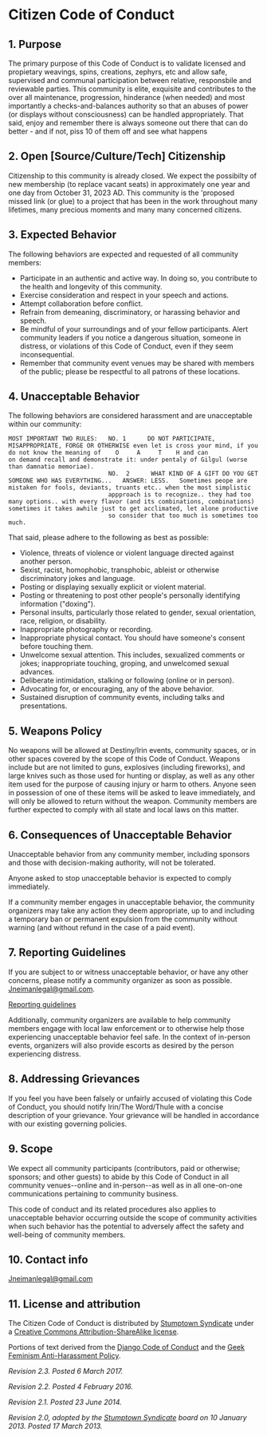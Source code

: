 # Citizen Code of Conduct

## 1. Purpose

The primary purpose of this Code of Conduct is to validate licensed and propietary weavings, spins, creations, zephyrs, etc and allow safe, supervised and communal participation 
between relative, responsbile and reviewable parties.  This community is elite, exquisite and contributes to the over all maintenance, progression, hinderance (when needed) and 
most importantly a checks-and-balances authority so that an abuses of power (or displays without consciousness) can be handled appropriately.  That said, enjoy and remember
there is always someone out there that can do better - and if not, piss 10 of them off and see what happens


## 2. Open [Source/Culture/Tech] Citizenship

Citizenship to this community is already closed.  We expect the possibilty of new membership (to replace vacant seats) in approximately one year and one day from October 31, 2023 AD.  This community is the 'proposed missed
link (or glue) to a project that has been in the work throughout many lifetimes, many precious moments and many many concerned citizens.

## 3. Expected Behavior

The following behaviors are expected and requested of all community members:

 * Participate in an authentic and active way. In doing so, you contribute to the health and longevity of this community.
 * Exercise consideration and respect in your speech and actions.
 * Attempt collaboration before conflict.
 * Refrain from demeaning, discriminatory, or harassing behavior and speech.
 * Be mindful of your surroundings and of your fellow participants. Alert community leaders if you notice a dangerous situation, someone in distress, or violations of this Code of Conduct, even if they seem inconsequential.
 * Remember that community event venues may be shared with members of the public; please be respectful to all patrons of these locations.

## 4. Unacceptable Behavior

The following behaviors are considered harassment and are unacceptable within our community:

    MOST IMPORTANT TWO RULES:   NO. 1      DO NOT PARTICIPATE, MISAPPROPRIATE, FORGE OR OTHERWISE even let is cross your mind, if you do not know the meaning of    O     A     T    H and can 
    on demand recall and demonstrate it: under pentaly of Gilgul (worse than damnatio memoriae).
                                NO.  2      WHAT KIND OF A GIFT DO YOU GET SOMEONE WHO HAS EVERYTHING...   ANSWER: LESS.   Sometimes peope are mistaken for fools, deviants, truants etc.. when the most simplistic
                                appproach is to recognize.. they had too many options.. with every flavor (and its combinations, combinations) sometimes it takes awhile just to get acclimated, let alone productive
                                so consider that too much is sometimes too much.

   That said, please adhere to the following as best as possible:
 * Violence, threats of violence or violent language directed against another person.
 * Sexist, racist, homophobic, transphobic, ableist or otherwise discriminatory jokes and language.
 * Posting or displaying sexually explicit or violent material.
 * Posting or threatening to post other people's personally identifying information ("doxing").
 * Personal insults, particularly those related to gender, sexual orientation, race, religion, or disability.
 * Inappropriate photography or recording.
 * Inappropriate physical contact. You should have someone's consent before touching them.
 * Unwelcome sexual attention. This includes, sexualized comments or jokes; inappropriate touching, groping, and unwelcomed sexual advances.
 * Deliberate intimidation, stalking or following (online or in person).
 * Advocating for, or encouraging, any of the above behavior.
 * Sustained disruption of community events, including talks and presentations.

## 5. Weapons Policy

No weapons will be allowed at Destiny/Irin events, community spaces, or in other spaces covered by the scope of this Code of Conduct. Weapons include but are not limited to guns, explosives (including fireworks), and large knives such as those used for hunting or display, as well as any other item used for the purpose of causing injury or harm to others. Anyone seen in possession of one of these items will be asked to leave immediately, and will only be allowed to return without the weapon. Community members are further expected to comply with all state and local laws on this matter.

## 6. Consequences of Unacceptable Behavior

Unacceptable behavior from any community member, including sponsors and those with decision-making authority, will not be tolerated.

Anyone asked to stop unacceptable behavior is expected to comply immediately.

If a community member engages in unacceptable behavior, the community organizers may take any action they deem appropriate, up to and including a temporary ban or permanent expulsion from the community without warning (and without refund in the case of a paid event).

## 7. Reporting Guidelines

If you are subject to or witness unacceptable behavior, or have any other concerns, please notify a community organizer as soon as possible. Jneimanlegal@gmail.com.

[Reporting guidelines](https://github.com/OpenVPN/openvpn/community/code-of-conduct/new?template=citizen-code-of-conduct)

Additionally, community organizers are available to help community members engage with local law enforcement or to otherwise help those experiencing unacceptable behavior feel safe. In the context of in-person events, organizers will also provide escorts as desired by the person experiencing distress.

## 8. Addressing Grievances

If you feel you have been falsely or unfairly accused of violating this Code of Conduct, you should notify Irin/The Word/Thule with a concise description of your grievance. Your grievance will be handled in accordance with our existing governing policies. 



## 9. Scope

We expect all community participants (contributors, paid or otherwise; sponsors; and other guests) to abide by this Code of Conduct in all community venues--online and in-person--as well as in all one-on-one communications pertaining to community business.

This code of conduct and its related procedures also applies to unacceptable behavior occurring outside the scope of community activities when such behavior has the potential to adversely affect the safety and well-being of community members.

## 10. Contact info

Jneimanlegal@gmail.com

## 11. License and attribution

The Citizen Code of Conduct is distributed by [Stumptown Syndicate](http://stumptownsyndicate.org) under a [Creative Commons Attribution-ShareAlike license](http://creativecommons.org/licenses/by-sa/3.0/). 

Portions of text derived from the [Django Code of Conduct](https://www.djangoproject.com/conduct/) and the [Geek Feminism Anti-Harassment Policy](http://geekfeminism.wikia.com/wiki/Conference_anti-harassment/Policy).

_Revision 2.3. Posted 6 March 2017._

_Revision 2.2. Posted 4 February 2016._

_Revision 2.1. Posted 23 June 2014._

_Revision 2.0, adopted by the [Stumptown Syndicate](http://stumptownsyndicate.org) board on 10 January 2013. Posted 17 March 2013._
